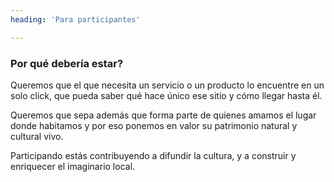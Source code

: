 ```yaml
---
heading: 'Para participantes'

---
```


### Por qué debería estar?

Queremos que el que necesita un servicio o un producto lo encuentre en un solo click, que pueda saber qué hace único ese sitio y cómo llegar hasta él. 

Queremos que sepa además que forma parte de quienes amamos el lugar donde habitamos y por eso ponemos en valor su patrimonio natural y cultural vivo. 

Participando estás contribuyendo a difundir la cultura, y a construir y enriquecer el imaginario local.
